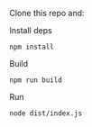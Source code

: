 Clone this repo and:

Install deps
```
npm install
```

Build
```
npm run build
```

Run
```
node dist/index.js
```